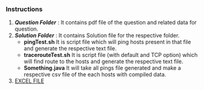 
### Instructions
1. ___Question Folder___ : It contains pdf file of the question and related data for question.
2. ___Solution Folder___ : It contains Solution file for the respective folder.
   * __pingTest.sh__ It is script file which will ping hosts present in that file and generate the respective text file.
   * __tracerouteTest.sh__ It is script file (with default and TCP option) which will find route to the hosts and generate the respective text file.
   * __Something.java__ It will take all pings file generated and make a respective csv file of the each hosts with compiled data.
3. [EXCEL FILE](https://iitgoffice-my.sharepoint.com/:x:/r/personal/vijay_purohit_iitg_ac_in/_layouts/15/Doc.aspx?sourcedoc=%7BBA34C7A8-D8D6-4A31-97BA-C1A5E1939814%7D&file=SYSLAB_A03.xlsx&action=default&mobileredirect=true)
